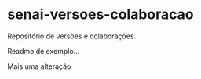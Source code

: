 # senai-versoes-colaboracao

Repositório de versões e colaborações.

Readme de exemplo...

Mais uma alteração
